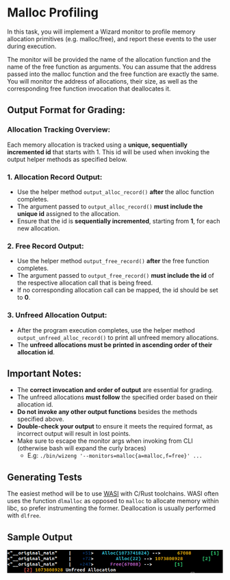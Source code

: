 # Malloc Profiling

In this task, you will implement a Wizard monitor to profile memory allocation primitives (e.g. malloc/free), and report these
events to the user during execution.

The monitor will be provided the name of the allocation function and the name of the free function as arguments. You can
assume that the address passed into the malloc function and the free function are exactly the same.
You will monitor the address of allocations, their size, as well as the corresponding free function invocation that deallocates it.

## Output Format for Grading:

### Allocation Tracking Overview:
Each memory allocation is tracked using a **unique, sequentially incremented id** that starts with 1. This id will be used when invoking the output helper methods as specified below.

### 1. Allocation Record Output:
- Use the helper method `output_alloc_record()` **after** the alloc function completes.
- The argument passed to `output_alloc_record()` **must include the unique id** assigned to the allocation.
- Ensure that the id is **sequentially incremented**, starting from **1**, for each new allocation.

### 2. Free Record Output:
- Use the helper method `output_free_record()` **after** the free function completes.
- The argument passed to `output_free_record()` **must include the id** of the respective allocation call that is being freed.
- If no corresponding allocation call can be mapped, the id should be set to **0**.

### 3. Unfreed Allocation Output:
- After the program execution completes, use the helper method `output_unfreed_alloc_record()` to print all unfreed memory allocations.
- The **unfreed allocations must be printed in ascending order of their allocation id**.

## Important Notes:
- The **correct invocation and order of output** are essential for grading.
- The unfreed allocations **must follow** the specified order based on their allocation id.
- **Do not invoke any other output functions** besides the methods specified above.
- **Double-check your output** to ensure it meets the required format, as incorrect output will result in lost points.
- Make sure to escape the monitor args when invoking from CLI (otherwise bash will expand the curly braces)
  - E.g: `./bin/wizeng '--monitors=malloc{a=malloc,f=free}' ...`

## Generating Tests
The easiest method will be to use [WASI](https://github.com/WebAssembly/wasi-sdk) with C/Rust toolchains.
WASI often uses the function `dlmalloc` as opposed to `malloc` to allocate memory within libc, so prefer instrumenting the former.
Deallocation is usually performed with `dlfree`.

## Sample Output

![sample](./output_malloc.png)
